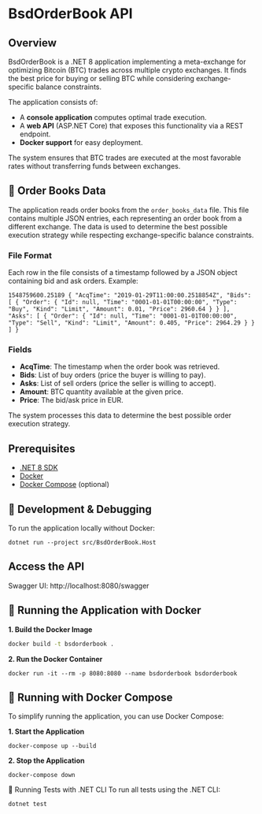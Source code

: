 # BsdOrderBook API

## Overview

BsdOrderBook is a .NET 8 application implementing a meta-exchange for optimizing Bitcoin (BTC) trades across multiple crypto exchanges. It finds the best price for buying or selling BTC while considering exchange-specific balance constraints.

The application consists of:
- A **console application** computes optimal trade execution.
- A **web API** (ASP.NET Core) that exposes this functionality via a REST endpoint.
- **Docker support** for easy deployment.

The system ensures that BTC trades are executed at the most favorable rates without transferring funds between exchanges.

## 📂 Order Books Data

The application reads order books from the `order_books_data` file. This file contains multiple JSON entries, each representing an order book from a different exchange. The data is used to determine the best possible execution strategy while respecting exchange-specific balance constraints.

### **File Format**
Each row in the file consists of a timestamp followed by a JSON object containing bid and ask orders. Example:
```
1548759600.25189 { "AcqTime": "2019-01-29T11:00:00.2518854Z", "Bids": [ { "Order": { "Id": null, "Time": "0001-01-01T00:00:00", "Type": "Buy", "Kind": "Limit", "Amount": 0.01, "Price": 2960.64 } } ], "Asks": [ { "Order": { "Id": null, "Time": "0001-01-01T00:00:00", "Type": "Sell", "Kind": "Limit", "Amount": 0.405, "Price": 2964.29 } } ] }
```

### **Fields**
- **AcqTime**: The timestamp when the order book was retrieved.
- **Bids**: List of buy orders (price the buyer is willing to pay).
- **Asks**: List of sell orders (price the seller is willing to accept).
- **Amount**: BTC quantity available at the given price.
- **Price**: The bid/ask price in EUR.

The system processes this data to determine the best possible order execution strategy.


## Prerequisites
- [.NET 8 SDK](https://dotnet.microsoft.com/en-us/download/dotnet/8.0)
- [Docker](https://www.docker.com/get-started)
- [Docker Compose](https://docs.docker.com/compose/install/) (optional)

## 🔧 Development & Debugging
To run the application locally without Docker:
```
dotnet run --project src/BsdOrderBook.Host
```
## Access the API
Swagger UI: http://localhost:8080/swagger

## 🚀 Running the Application with Docker

**1. Build the Docker Image**
```sh
docker build -t bsdorderbook .
```
**2. Run the Docker Container**
```
docker run -it --rm -p 8080:8080 --name bsdorderbook bsdorderbook
```
## 🐳 Running with Docker Compose
To simplify running the application, you can use Docker Compose:

**1. Start the Application**
```
docker-compose up --build
```
**2. Stop the Application**
```
docker-compose down
```
🧪 Running Tests with .NET CLI
To run all tests using the .NET CLI:
```
dotnet test
```
